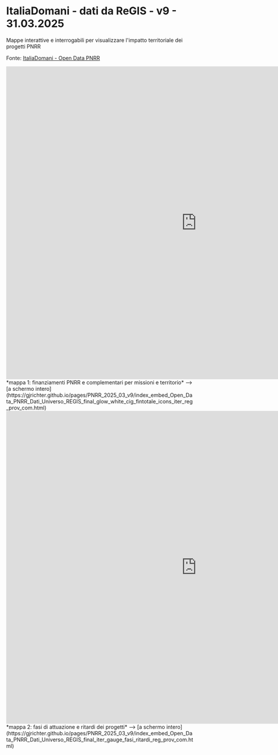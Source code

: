 # ItaliaDomani - dati da ReGIS - v9 - 31.03.2025

Mappe interattive e interrogabili per visualizzare l'impatto territoriale dei progetti PNRR

Fonte: <a href="https://www.italiadomani.gov.it/content/sogei-ng/it/it/catalogo-open-data.html?orderby=%40jcr%3Acontent%2FobservationDateInEvidence&sort=desc" target="_blank">ItaliaDomani - Open Data PNRR</a>  

<iframe id="map1" width="1024px" height="840" frameborder="0" scrolling="no" marginheight="0" marginwidth="0" src="https://gjrichter.github.io/pages/PNRR_2025_03_v9/index_embed_Open_Data_PNRR_Dati_Universo_REGIS_final_glow_white_cig_fintotale_icons_iter_reg_prov_com.html?legend=1"></iframe>
*mappa 1: finanziamenti PNRR e complementari per missioni e territorio*  --> [a schermo intero](https://gjrichter.github.io/pages/PNRR_2025_03_v9/index_embed_Open_Data_PNRR_Dati_Universo_REGIS_final_glow_white_cig_fintotale_icons_iter_reg_prov_com.html)



<iframe id="map2" width="1024px" height="840" frameborder="0" scrolling="no" marginheight="0" marginwidth="0" src="https://gjrichter.github.io/pages/PNRR_2025_03_v9/index_embed_Open_Data_PNRR_Dati_Universo_REGIS_final_iter_gauge_fasi_ritardi_reg_prov_com.html?legend=1"></iframe>
*mappa 2: fasi di attuazione e ritardi dei progetti*  --> [a schermo intero](https://gjrichter.github.io/pages/PNRR_2025_03_v9/index_embed_Open_Data_PNRR_Dati_Universo_REGIS_final_iter_gauge_fasi_ritardi_reg_prov_com.html)

